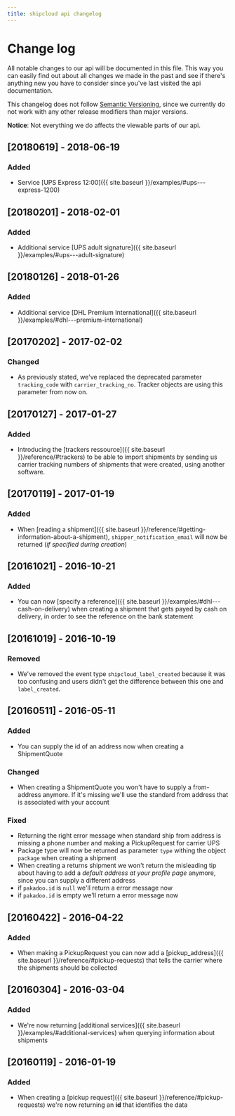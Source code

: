 ```yaml
---
title: shipcloud api changelog
---
```


# Change log
All notable changes to our api will be documented in this file. This way you can easily find out
about all changes we made in the past and see if there's anything new you have to consider since
you've last visited the api documentation.

This changelog does not follow [Semantic Versioning](https://semver.org/), since we currently do not
work with any other release modifiers than major versions.

**Notice**: Not everything we do affects the viewable parts of our api.

## [20180619] - 2018-06-19

### Added
- Service [UPS Express 12:00]({{ site.baseurl }}/examples/#ups---express-1200)

## [20180201] - 2018-02-01

### Added
- Additional service [UPS adult signature]({{ site.baseurl }}/examples/#ups---adult-signature)

## [20180126] - 2018-01-26

### Added
- Additional service [DHL Premium International]({{ site.baseurl }}/examples/#dhl---premium-international)

## [20170202] - 2017-02-02

### Changed
- As previously stated, we've replaced the deprecated parameter `tracking_code` with
  `carrier_tracking_no`. Tracker objects are using this parameter from now on.

## [20170127] - 2017-01-27

### Added
- Introducing the [trackers ressource]({{ site.baseurl }}/reference/#trackers) to be able to import
  shipments by sending us carrier tracking numbers of shipments that were created, using another
  software.

## [20170119] - 2017-01-19

### Added
- When [reading a shipment]({{ site.baseurl }}/reference/#getting-information-about-a-shipment),
  `shipper_notification_email` will now be returned (_if specified during creation_)

## [20161021] - 2016-10-21

### Added
- You can now [specify a reference]({{ site.baseurl }}/examples/#dhl---cash-on-delivery) when
  creating a shipment that gets payed by cash on delivery, in order to see the reference on the
  bank statement

## [20161019] - 2016-10-19

### Removed
- We've removed the event type `shipcloud_label_created` because it was too confusing and users
didn't get the difference between this one and `label_created`.

## [20160511] - 2016-05-11

### Added
- You can supply the id of an address now when creating a ShipmentQuote

### Changed
- When creating a ShipmentQuote you won't have to supply a from-address anymore. If it's missing
  we'll use the standard from address that is associated with your account

### Fixed
- Returning the right error message when standard ship from address is missing a phone number and
  making a PickupRequest for carrier UPS
- Package type will now be returned as parameter ```type``` withing the object ```package``` when
  creating a shipment
- When creating a returns shipment we won't return the misleading tip about having to add a
  _default address at your profile page_ anymore, since you can supply a different address
- if ```pakadoo.id``` is ```null``` we'll return a error message now
- if ```pakadoo.id``` is empty we'll return a error message now

## [20160422] - 2016-04-22

### Added
- When making a PickupRequest you can now add a [pickup_address]({{ site.baseurl }}/reference/#pickup-requests)
  that tells the carrier where the shipments should be collected

## [20160304] - 2016-03-04

### Added
- We're now returning [additional services]({{ site.baseurl }}/examples/#additional-services)
  when querying information about shipments

## [20160119] - 2016-01-19

### Added
- When creating a [pickup request]({{ site.baseurl }}/reference/#pickup-requests)
  we're now returning an **id** that identifies the data
